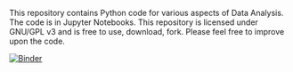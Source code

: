 This repository contains Python code for various aspects of Data Analysis. The code is in Jupyter Notebooks.
This repository is licensed under GNU/GPL v3 and is free to use, download, fork.
Please feel free to improve upon the code.

[![Binder](https://mybinder.org/badge_logo.svg)](https://mybinder.org/v2/gh/aakamat/data-analysis.git/HEAD)

